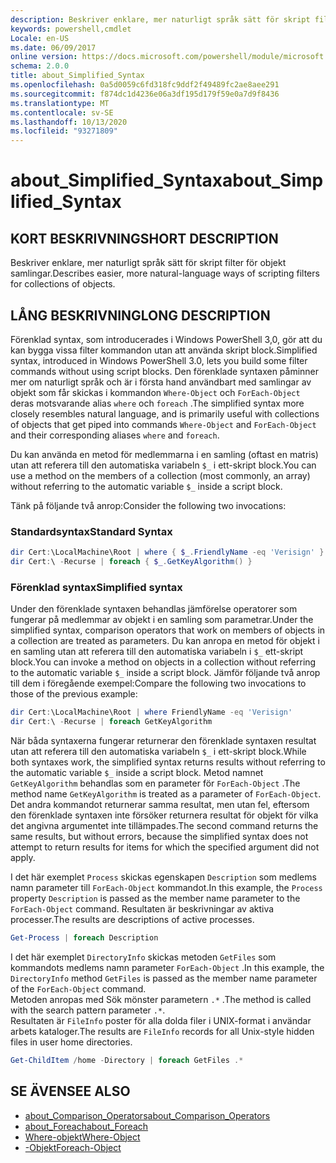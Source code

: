 ```yaml
---
description: Beskriver enklare, mer naturligt språk sätt för skript filter för objekt samlingar.
keywords: powershell,cmdlet
Locale: en-US
ms.date: 06/09/2017
online version: https://docs.microsoft.com/powershell/module/microsoft.powershell.core/about/about_simplified_syntax?view=powershell-7.1&WT.mc_id=ps-gethelp
schema: 2.0.0
title: about_Simplified_Syntax
ms.openlocfilehash: 0a5d0059c6fd318fc9ddf2f49489fc2ae8aee291
ms.sourcegitcommit: f874dc1d4236e06a3df195d179f59e0a7d9f8436
ms.translationtype: MT
ms.contentlocale: sv-SE
ms.lasthandoff: 10/13/2020
ms.locfileid: "93271809"
---
```

# <a name="about_simplified_syntax"></a><span data-ttu-id="f41e7-104">about_Simplified_Syntax</span><span class="sxs-lookup"><span data-stu-id="f41e7-104">about_Simplified_Syntax</span></span>

## <a name="short-description"></a><span data-ttu-id="f41e7-105">KORT BESKRIVNING</span><span class="sxs-lookup"><span data-stu-id="f41e7-105">SHORT DESCRIPTION</span></span>
<span data-ttu-id="f41e7-106">Beskriver enklare, mer naturligt språk sätt för skript filter för objekt samlingar.</span><span class="sxs-lookup"><span data-stu-id="f41e7-106">Describes easier, more natural-language ways of scripting filters for collections of objects.</span></span>

## <a name="long-description"></a><span data-ttu-id="f41e7-107">LÅNG BESKRIVNING</span><span class="sxs-lookup"><span data-stu-id="f41e7-107">LONG DESCRIPTION</span></span>

<span data-ttu-id="f41e7-108">Förenklad syntax, som introducerades i Windows PowerShell 3,0, gör att du kan bygga vissa filter kommandon utan att använda skript block.</span><span class="sxs-lookup"><span data-stu-id="f41e7-108">Simplified syntax, introduced in Windows PowerShell 3.0, lets you build some filter commands without using script blocks.</span></span> <span data-ttu-id="f41e7-109">Den förenklade syntaxen påminner mer om naturligt språk och är i första hand användbart med samlingar av objekt som får skickas i kommandon `Where-Object` och `ForEach-Object` deras motsvarande alias `where` och `foreach` .</span><span class="sxs-lookup"><span data-stu-id="f41e7-109">The simplified syntax more closely resembles natural language, and is primarily useful with collections of objects that get piped into commands `Where-Object` and `ForEach-Object` and their corresponding aliases `where` and `foreach`.</span></span>

<span data-ttu-id="f41e7-110">Du kan använda en metod för medlemmarna i en samling (oftast en matris) utan att referera till den automatiska variabeln `$_` i ett-skript block.</span><span class="sxs-lookup"><span data-stu-id="f41e7-110">You can use a method on the members of a collection (most commonly, an array) without referring to the automatic variable `$_` inside a script block.</span></span>

<span data-ttu-id="f41e7-111">Tänk på följande två anrop:</span><span class="sxs-lookup"><span data-stu-id="f41e7-111">Consider the following two invocations:</span></span>

### <a name="standard-syntax"></a><span data-ttu-id="f41e7-112">Standardsyntax</span><span class="sxs-lookup"><span data-stu-id="f41e7-112">Standard Syntax</span></span>

```powershell
dir Cert:\LocalMachine\Root | where { $_.FriendlyName -eq 'Verisign' }
dir Cert:\ -Recurse | foreach { $_.GetKeyAlgorithm() }
```

### <a name="simplified-syntax"></a><span data-ttu-id="f41e7-113">Förenklad syntax</span><span class="sxs-lookup"><span data-stu-id="f41e7-113">Simplified syntax</span></span>

<span data-ttu-id="f41e7-114">Under den förenklade syntaxen behandlas jämförelse operatorer som fungerar på medlemmar av objekt i en samling som parametrar.</span><span class="sxs-lookup"><span data-stu-id="f41e7-114">Under the simplified syntax, comparison operators that work on members of objects in a collection are treated as parameters.</span></span> <span data-ttu-id="f41e7-115">Du kan anropa en metod för objekt i en samling utan att referera till den automatiska variabeln i `$_` ett-skript block.</span><span class="sxs-lookup"><span data-stu-id="f41e7-115">You can invoke a method on objects in a collection without referring to the automatic variable `$_` inside a script block.</span></span>
<span data-ttu-id="f41e7-116">Jämför följande två anrop till dem i föregående exempel:</span><span class="sxs-lookup"><span data-stu-id="f41e7-116">Compare the following two invocations to those of the previous example:</span></span>

```powershell
dir Cert:\LocalMachine\Root | where FriendlyName -eq 'Verisign'
dir Cert:\ -Recurse | foreach GetKeyAlgorithm
```

<span data-ttu-id="f41e7-117">När båda syntaxerna fungerar returnerar den förenklade syntaxen resultat utan att referera till den automatiska variabeln `$_` i ett-skript block.</span><span class="sxs-lookup"><span data-stu-id="f41e7-117">While both syntaxes work, the simplified syntax returns results without referring to the automatic variable `$_` inside a script block.</span></span>
<span data-ttu-id="f41e7-118">Metod namnet `GetKeyAlgorithm` behandlas som en parameter för `ForEach-Object` .</span><span class="sxs-lookup"><span data-stu-id="f41e7-118">The method name `GetKeyAlgorithm` is treated as a parameter of `ForEach-Object`.</span></span>
<span data-ttu-id="f41e7-119">Det andra kommandot returnerar samma resultat, men utan fel, eftersom den förenklade syntaxen inte försöker returnera resultat för objekt för vilka det angivna argumentet inte tillämpades.</span><span class="sxs-lookup"><span data-stu-id="f41e7-119">The second command returns the same results, but without errors, because the simplified syntax does not attempt to return results for items for which the specified argument did not apply.</span></span>

<span data-ttu-id="f41e7-120">I det här exemplet `Process` skickas egenskapen `Description` som medlems namn parameter till `ForEach-Object` kommandot.</span><span class="sxs-lookup"><span data-stu-id="f41e7-120">In this example, the `Process` property `Description` is passed as the member name parameter to the `ForEach-Object` command.</span></span> <span data-ttu-id="f41e7-121">Resultaten är beskrivningar av aktiva processer.</span><span class="sxs-lookup"><span data-stu-id="f41e7-121">The results are descriptions of active processes.</span></span>

```powershell
Get-Process | foreach Description
```

<span data-ttu-id="f41e7-122">I det här exemplet `DirectoryInfo` skickas metoden `GetFiles` som kommandots medlems namn parameter `ForEach-Object` .</span><span class="sxs-lookup"><span data-stu-id="f41e7-122">In this example, the `DirectoryInfo` method `GetFiles` is passed as the member name parameter of the `ForEach-Object` command.</span></span>  
<span data-ttu-id="f41e7-123">Metoden anropas med Sök mönster parametern `.*` .</span><span class="sxs-lookup"><span data-stu-id="f41e7-123">The method is called with the search pattern parameter `.*`.</span></span>  
<span data-ttu-id="f41e7-124">Resultaten är `FileInfo` poster för alla dolda filer i UNIX-format i användar arbets kataloger.</span><span class="sxs-lookup"><span data-stu-id="f41e7-124">The results are `FileInfo` records for all Unix-style hidden files in user home directories.</span></span> 

```powershell
Get-ChildItem /home -Directory | foreach GetFiles .*
```

## <a name="see-also"></a><span data-ttu-id="f41e7-125">SE ÄVEN</span><span class="sxs-lookup"><span data-stu-id="f41e7-125">SEE ALSO</span></span>

- [<span data-ttu-id="f41e7-126">about_Comparison_Operators</span><span class="sxs-lookup"><span data-stu-id="f41e7-126">about_Comparison_Operators</span></span>](about_Comparison_Operators.md)
- [<span data-ttu-id="f41e7-127">about_Foreach</span><span class="sxs-lookup"><span data-stu-id="f41e7-127">about_Foreach</span></span>](about_Foreach.md)
- [<span data-ttu-id="f41e7-128">Where-objekt</span><span class="sxs-lookup"><span data-stu-id="f41e7-128">Where-Object</span></span>](xref:Microsoft.PowerShell.Core.Where-Object)
- [<span data-ttu-id="f41e7-129">-Objekt</span><span class="sxs-lookup"><span data-stu-id="f41e7-129">Foreach-Object</span></span>](xref:Microsoft.PowerShell.Core.ForEach-Object)

